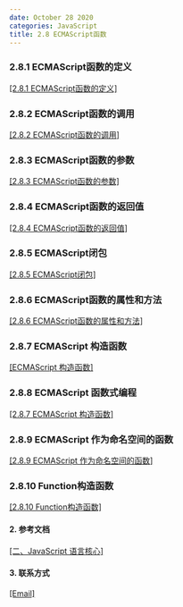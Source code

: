 ```yaml
---
date: October 28 2020
categories: JavaScript
title: 2.8 ECMAScript函数
---
```


### 2.8.1 ECMAScript函数的定义

[[2.8.1 ECMAScript函数的定义]]()

### 2.8.2 ECMAScript函数的调用

[[2.8.2 ECMAScript函数的调用]]()

### 2.8.3 ECMAScript函数的参数

[[2.8.3 ECMAScript函数的参数]]()

### 2.8.4 ECMAScript函数的返回值

[[2.8.4 ECMAScript函数的返回值]]()

### 2.8.5 ECMAScript闭包

[[2.8.5 ECMAScript闭包]]()

### 2.8.6 ECMAScript函数的属性和方法

[[2.8.6 ECMAScript函数的属性和方法]]()

### 2.8.7 ECMAScript 构造函数

[[ECMAScript 构造函数]]()

### 2.8.8 ECMAScript 函数式编程

[[2.8.7 ECMAScript 构造函数]]()

### 2.8.9 ECMAScript 作为命名空间的函数

[[2.8.9 ECMAScript 作为命名空间的函数]]()

### 2.8.10 Function构造函数

[[2.8.10 Function构造函数]]()

#### 2. 参考文档

[[二、JavaScript 语言核心]](https://web-oyster.github.io/2020/10/28/JavaScript/Tutorial/%E4%BA%8C%E3%80%81JavaScript%20%E8%AF%AD%E8%A8%80%E6%A0%B8%E5%BF%83/)

#### 3. 联系方式

[[Email]](yuanmin8888@outlook.com)

